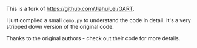 This is a fork of https://github.com/JiahuiLei/GART.

I just compiled a small `demo.py` to understand the code in detail. 
It's a very stripped down version of the original code. 

Thanks to the original authors - check out their code for more details.